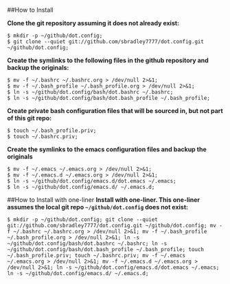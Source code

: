 ##How to Install

**Clone the git repository assuming it does not already exist:**
~~~
$ mkdir -p ~/github/dot.config;
$ git clone --quiet git://github.com/sbradley7777/dot.config.git ~/github/dot.config;
~~~

**Create the symlinks to the following files in the github repository and backup the originals:**
~~~
$ mv -f ~/.bashrc ~/.bashrc.org > /dev/null 2>&1;
$ mv -f ~/.bash_profile ~/.bash_profile.org > /dev/null 2>&1;
$ ln -s ~/github/dot.config/bash/dot.bashrc ~/.bashrc;
$ ln -s ~/github/dot.config/bash/dot.bash_profile ~/.bash_profile;
~~~

**Create private bash configuration files that will be sourced in, but not part of this git repo:**
~~~
$ touch ~/.bash_profile.priv;
$ touch ~/.bashrc.priv;
~~~

**Create the symlinks to the emacs configuration files and backup the originals**
~~~
$ mv -f ~/.emacs ~/.emacs.org > /dev/null 2>&1;
$ mv -f ~/.emacs.d ~/.emacs.org > /dev/null 2>&1;
$ ln -s ~/github/dot.config/emacs.d/dot.emacs ~/.emacs;
$ ln -s ~/github/dot.config/emacs.d/ ~/.emacs.d;
~~~

##How to Install with one-liner
**Install with one-liner. This one-liner assumes the local git repo `~/github/dot.config` does not exist:**
~~~
$ mkdir -p ~/github/dot.config; git clone --quiet git://github.com/sbradley7777/dot.config.git ~/github/dot.config; mv -f ~/.bashrc ~/.bashrc.org > /dev/null 2>&1; mv -f ~/.bash_profile ~/.bash_profile.org > /dev/null 2>&1; ln -s ~/github/dot.config/bash/dot.bashrc ~/.bashrc; ln -s ~/github/dot.config/bash/dot.bash_profile ~/.bash_profile; touch ~/.bash_profile.priv; touch ~/.bashrc.priv; mv -f ~/.emacs ~/.emacs.org > /dev/null 2>&1; mv -f ~/.emacs.d ~/.emacs.org > /dev/null 2>&1; ln -s ~/github/dot.config/emacs.d/dot.emacs ~/.emacs; ln -s ~/github/dot.config/emacs.d/ ~/.emacs.d;
~~~

